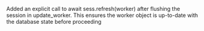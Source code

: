 Added an explicit call to await sess.refresh(worker) after flushing the session in update_worker. This ensures the worker object is up-to-date with the database state before proceeding
